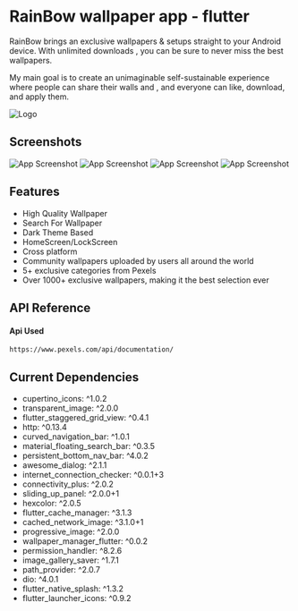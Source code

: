 
# RainBow wallpaper app - flutter
RainBow brings an exclusive wallpapers & setups straight to your Android device. With unlimited downloads , you can be sure to never miss the best wallpapers.

My main goal is to create an unimaginable self-sustainable experience where people can share their walls and , and everyone can like, download, and apply them.



![Logo](https://res.cloudinary.com/dc0tfxkph/image/upload/v1638781641/RainBow.png)


## Screenshots

![App Screenshot](https://res.cloudinary.com/dc0tfxkph/image/upload/v1638780872/WhatsApp_Image_2021-12-06_at_2.15.10_PM.jpg)
![App Screenshot](https://res.cloudinary.com/dc0tfxkph/image/upload/v1638780872/WhatsApp_Image_2021-12-06_at_2.15.09_PM.jpg)
![App Screenshot](https://res.cloudinary.com/dc0tfxkph/image/upload/v1638780872/WhatsApp_Image_2021-12-06_at_2.15.10_PM_1.jpg)
![App Screenshot](https://res.cloudinary.com/dc0tfxkph/image/upload/v1638780871/WhatsApp_Image_2021-12-06_at_2.15.08_PM.jpg)




## Features

- High Quality Wallpaper
- Search For Wallpaper
- Dark Theme Based
- HomeScreen/LockScreen
- Cross platform
- Community wallpapers uploaded by users all around the world
- 5+ exclusive categories from Pexels
- Over 1000+ exclusive wallpapers, making it the best selection ever
## API Reference

#### Api Used

```http
https://www.pexels.com/api/documentation/
```




## Current Dependencies


 - cupertino_icons: ^1.0.2
 - transparent_image: ^2.0.0
 - flutter_staggered_grid_view: ^0.4.1
  - http: ^0.13.4
  - curved_navigation_bar: ^1.0.1
  - material_floating_search_bar: ^0.3.5
  - persistent_bottom_nav_bar: ^4.0.2  
  - awesome_dialog: ^2.1.1
  - internet_connection_checker: ^0.0.1+3
  - connectivity_plus: ^2.0.2
  - sliding_up_panel: ^2.0.0+1
  - hexcolor: ^2.0.5
  - flutter_cache_manager: ^3.1.3
  - cached_network_image: ^3.1.0+1
  - progressive_image: ^2.0.0
  - wallpaper_manager_flutter: ^0.0.2
  - permission_handler: ^8.2.6
  - image_gallery_saver: ^1.7.1
  - path_provider: ^2.0.7
  - dio: ^4.0.1
  - flutter_native_splash: ^1.3.2
  - flutter_launcher_icons: ^0.9.2

